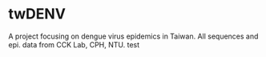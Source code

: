 # twDENV
A project focusing on dengue virus epidemics in Taiwan.
All sequences and epi. data from CCK Lab, CPH, NTU.
test